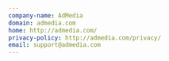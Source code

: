 ```yaml
---
company-name: AdMedia
domain: admedia.com
home: http://admedia.com/
privacy-policy: http://admedia.com/privacy/
email: support@admedia.com
---
```




